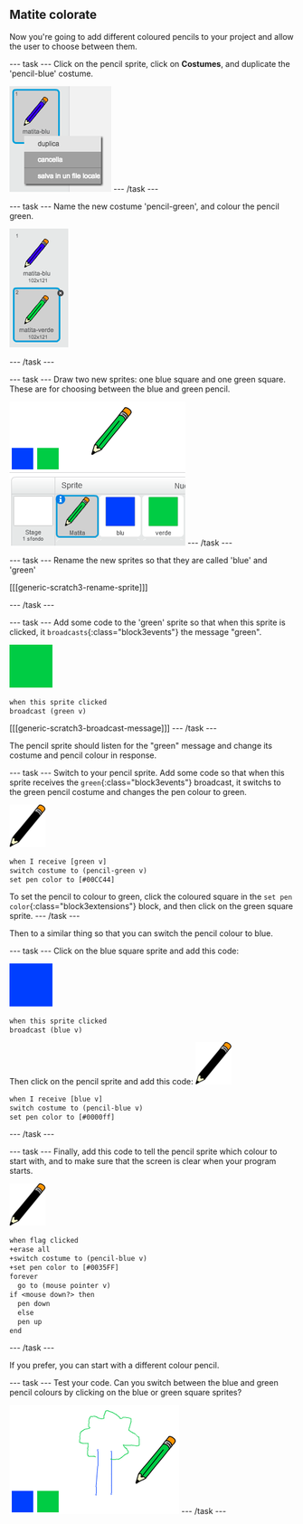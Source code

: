 ## Matite colorate

Now you're going to add different coloured pencils to your project and allow the user to choose between them.

\--- task \--- Click on the pencil sprite, click on **Costumes**, and duplicate the 'pencil-blue' costume.

![schermata](images/paint-blue-duplicate.png) \--- /task \---

\--- task \--- Name the new costume 'pencil-green', and colour the pencil green.

![schermata](images/paint-pencil-green.png)

\--- /task \---

\--- task \--- Draw two new sprites: one blue square and one green square. These are for choosing between the blue and green pencil.

![schermata](images/paint-selectors.png) \--- /task \---

\--- task \--- Rename the new sprites so that they are called 'blue' and 'green'

[[[generic-scratch3-rename-sprite]]]

\--- /task \---

\--- task \--- Add some code to the 'green' sprite so that when this sprite is clicked, it `broadcasts`{:class="block3events"} the message "green".

![green square](images/green_square.png)

```blocks3
when this sprite clicked
broadcast (green v)
```

[[[generic-scratch3-broadcast-message]]] \--- /task \---

The pencil sprite should listen for the "green" message and change its costume and pencil colour in response.

\--- task \--- Switch to your pencil sprite. Add some code so that when this sprite receives the `green`{:class="block3events"} broadcast, it switchs to the green pencil costume and changes the pen colour to green.

![pencil](images/pencil.png)

```blocks3
when I receive [green v]
switch costume to (pencil-green v)
set pen color to [#00CC44]
```

To set the pencil to colour to green, click the coloured square in the `set pen color`{:class="block3extensions"} block, and then click on the green square sprite. \--- /task \---

Then to a similar thing so that you can switch the pencil colour to blue.

\--- task \--- Click on the blue square sprite and add this code:

![blue_square](images/blue_square.png)

```blocks3
when this sprite clicked
broadcast (blue v)
```

Then click on the pencil sprite and add this code: ![pencil](images/pencil.png)

```blocks3
when I receive [blue v]
switch costume to (pencil-blue v)
set pen color to [#0000ff]
```

\--- /task \---

\--- task \--- Finally, add this code to tell the pencil sprite which colour to start with, and to make sure that the screen is clear when your program starts.

![pencil](images/pencil.png)

```blocks3
when flag clicked
+erase all
+switch costume to (pencil-blue v)
+set pen color to [#0035FF]
forever
  go to (mouse pointer v)
if <mouse down?> then
  pen down
  else
  pen up
end
```

\--- /task \---

If you prefer, you can start with a different colour pencil.

\--- task \--- Test your code. Can you switch between the blue and green pencil colours by clicking on the blue or green square sprites?

![schermata](images/paint-pens-test.png) \--- /task \---